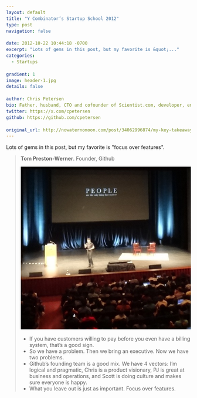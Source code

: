 ```yaml
---
layout: default
title: "Y Combinator’s Startup School 2012"
type: post
navigation: false

date: 2012-10-22 10:44:18 -0700
excerpt: "Lots of gems in this post, but my favorite is &quot;..."
categories:
  - Startups

gradient: 1
image: header-1.jpg
details: false

author: Chris Petersen
bio: Father, husband, CTO and cofounder of Scientist.com, developer, entrepreneur and technologist.
twitter: https://x.com/cpetersen
github: https://github.com/cpetersen

original_url: http://nowaternomoon.com/post/34062996874/my-key-takeaways-from-y-combinators-startup-school
---
```



Lots of gems in this post, but my favorite is "focus over features".

 >
 >
 >  __Tom Preston-Werner__. Founder, Github
 >
 >  ![](/assets/import/11c24e4e237a4b32f036fbafba209116.jpg) 
 >
 >
 >  * If you have customers willing to pay before you even have a billing system, that’s a good sign.
 >  * So we have a problem. Then we bring an executive. Now we have two problems.
 >  * Github’s founding team is a good mix. We have 4 vectors: I’m logical and pragmatic, Chris is a product visionary, PJ is great at business and operations, and Scott is doing culture and makes sure everyone is happy.
 >  * What you leave out is just as important. Focus over features.
